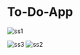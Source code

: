 # To-Do-App
![ss1](https://github.com/yusuftrg13/To-Do-App/assets/132002974/d8849bd4-d9b1-4a77-a952-5ab5b275397d)

![ss3](https://github.com/yusuftrg13/To-Do-App/assets/132002974/4784bb53-ff1c-446c-aa99-1b0428a06c50)
![ss2](https://github.com/yusuftrg13/To-Do-App/assets/132002974/6ee3eeb6-d6b3-4989-84eb-39e4cfb09df2)
